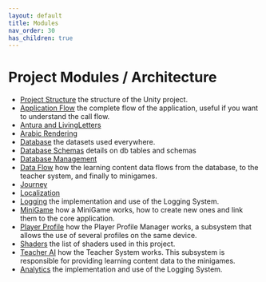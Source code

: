 ```yaml
---
layout: default
title: Modules
nav_order: 30
has_children: true
---
```

# Project Modules / Architecture

- [Project Structure](ProjectStructure.md) the structure of the Unity project.
- [Application Flow](ApplicationFlow.md) the complete flow of the application, useful if you want to understand the call flow.
- [Antura and LivingLetters](AnturaLivingLetters.md)
- [Arabic Rendering](ArabicRendering.md)
- [Database](Database.md) the datasets used everywhere.
- [Database Schemas](DatabaseSchemas.md) details on db tables and schemas
- [Database Management](DatabaseManagement.md)
- [Data Flow](DataFlow.md) how the learning content data flows from the database, to the teacher system, and finally to minigames.
- [Journey](Journey.md)
- [Localization](Localization.md)
- [Logging](Logging.md) the implementation and use of the Logging System.
- [MiniGame](MiniGame.md) how a MiniGame works, how to create new ones and link them to the core application.
- [Player Profile](PlayerProfile.md) how the Player Profile Manager works, a subsystem that allows the use of several profiles on the same device.
- [Shaders](Shaders.md) the list of shaders used in this project.
- [Teacher AI](Teacher.md) how the Teacher System works. This subsystem is responsible for providing learning content data to the minigames.
- [Analytics](Analytics.md) the implementation and use of the Logging System.
